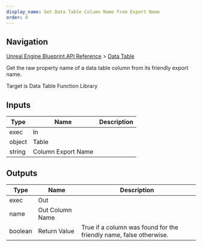 ```yaml
---
display_name: Get Data Table Column Name from Export Name
order: 4
---
```

## Navigation

[Unreal Engine Blueprint API Reference](https://dev.epicgames.com/documentation/en-us/unreal-engine/BlueprintAPI) > [Data Table](https://dev.epicgames.com/documentation/en-us/unreal-engine/BlueprintAPI/DataTable)

Get the raw property name of a data table column from its friendly export name.

Target is Data Table Function Library

## Inputs

| Type | Name | Description |
| --- | --- | --- |
| exec | In |  |
| object | Table |  |
| string | Column Export Name |  |

## Outputs

| Type | Name | Description |
| --- | --- | --- |
| exec | Out |  |
| name | Out Column Name |  |
| boolean | Return Value | True if a column was found for the friendly name, false otherwise. |
